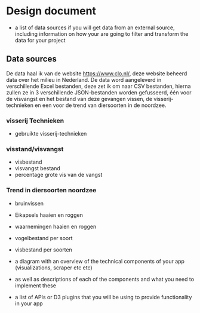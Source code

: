 # Design document

* a list of data sources if you will get data from an external source, including information on how your are going to filter and transform the data for your project

## Data sources
De data haal ik van de website https://www.clo.nl/, deze website beheerd data over het milieu in Nederland. De data word aangeleverd in verschillende Excel bestanden, deze zet ik om naar CSV bestanden, hierna zullen ze in 3 verschillende JSON-bestanden worden gefusseerd, één voor de visvangst en het bestand van deze gevangen vissen, de visserij-technieken en een voor de trend van diersoorten in de noordzee.

### visserij Technieken
 * gebruikte visserij-technieken

### visstand/visvangst
* visbestand
* visvangst bestand
* percentage grote vis van de vangst

### Trend in diersoorten noordzee
* bruinvissen
* Eikapsels haaien en roggen
* waarnemingen haaien en roggen
* vogelbestand per soort
* visbestand per soorten



* a diagram with an overview of the technical components of your app (visualizations, scraper etc etc)

* as well as descriptions of each of the components and what you need to implement these

* a list of APIs or D3 plugins that you will be using to provide functionality in your app
